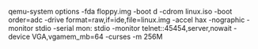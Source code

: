 qemu-system options
-fda floppy.img
-boot d -cdrom linux.iso
-boot order=adc
-drive format=raw,if=ide,file=linux.img
-accel hax
-nographic
-monitor stdio
-serial mon: stdio
-monitor telnet::45454,server,nowait
-device VGA,vgamem_mb=64
-curses
-m 256M
